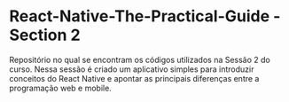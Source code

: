 # React-Native-The-Practical-Guide - Section 2
Repositório no qual se encontram os códigos utilizados na Sessão 2 do curso. Nessa sessão é criado um aplicativo simples para introduzir conceitos do React Native e apontar as principais diferenças entre a programação web e mobile. 
